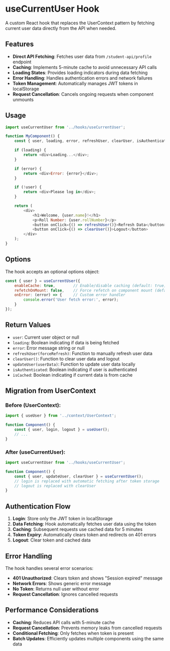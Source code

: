 # useCurrentUser Hook

A custom React hook that replaces the UserContext pattern by fetching current user data directly from the API when needed.

## Features

- **Direct API Fetching**: Fetches user data from `/student-api/profile` endpoint
- **Caching**: Implements 5-minute cache to avoid unnecessary API calls
- **Loading States**: Provides loading indicators during data fetching
- **Error Handling**: Handles authentication errors and network failures
- **Token Management**: Automatically manages JWT tokens in localStorage
- **Request Cancellation**: Cancels ongoing requests when component unmounts

## Usage

```javascript
import useCurrentUser from '../hooks/useCurrentUser';

function MyComponent() {
    const { user, loading, error, refreshUser, clearUser, isAuthenticated } = useCurrentUser();

    if (loading) {
        return <div>Loading...</div>;
    }

    if (error) {
        return <div>Error: {error}</div>;
    }

    if (!user) {
        return <div>Please log in</div>;
    }

    return (
        <div>
            <h1>Welcome, {user.name}!</h1>
            <p>Roll Number: {user.rollNumber}</p>
            <button onClick={() => refreshUser()}>Refresh Data</button>
            <button onClick={() => clearUser()}>Logout</button>
        </div>
    );
}
```

## Options

The hook accepts an optional options object:

```javascript
const { user } = useCurrentUser({
    enableCache: true,        // Enable/disable caching (default: true)
    refetchOnMount: false,    // Force refetch on component mount (default: false)
    onError: (error) => {     // Custom error handler
        console.error('User fetch error:', error);
    }
});
```

## Return Values

- `user`: Current user object or null
- `loading`: Boolean indicating if data is being fetched
- `error`: Error message string or null
- `refreshUser(forceRefresh)`: Function to manually refresh user data
- `clearUser()`: Function to clear user data and logout
- `updateUser(userData)`: Function to update user data locally
- `isAuthenticated`: Boolean indicating if user is authenticated
- `isCached`: Boolean indicating if current data is from cache

## Migration from UserContext

### Before (UserContext):
```javascript
import { useUser } from '../context/UserContext';

function Component() {
    const { user, login, logout } = useUser();
    // ...
}
```

### After (useCurrentUser):
```javascript
import useCurrentUser from '../hooks/useCurrentUser';

function Component() {
    const { user, updateUser, clearUser } = useCurrentUser();
    // login is replaced with automatic fetching after token storage
    // logout is replaced with clearUser
}
```

## Authentication Flow

1. **Login**: Store only the JWT token in localStorage
2. **Data Fetching**: Hook automatically fetches user data using the token
3. **Caching**: Subsequent requests use cached data for 5 minutes
4. **Token Expiry**: Automatically clears token and redirects on 401 errors
5. **Logout**: Clear token and cached data

## Error Handling

The hook handles several error scenarios:

- **401 Unauthorized**: Clears token and shows "Session expired" message
- **Network Errors**: Shows generic error message
- **No Token**: Returns null user without error
- **Request Cancellation**: Ignores cancelled requests

## Performance Considerations

- **Caching**: Reduces API calls with 5-minute cache
- **Request Cancellation**: Prevents memory leaks from cancelled requests
- **Conditional Fetching**: Only fetches when token is present
- **Batch Updates**: Efficiently updates multiple components using the same data
